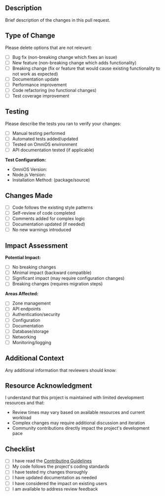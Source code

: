 ## Description

Brief description of the changes in this pull request.

## Type of Change

Please delete options that are not relevant:

- [ ] Bug fix (non-breaking change which fixes an issue)
- [ ] New feature (non-breaking change which adds functionality)
- [ ] Breaking change (fix or feature that would cause existing functionality to not work as expected)
- [ ] Documentation update
- [ ] Performance improvement
- [ ] Code refactoring (no functional changes)
- [ ] Test coverage improvement

## Testing

Please describe the tests you ran to verify your changes:

- [ ] Manual testing performed
- [ ] Automated tests added/updated
- [ ] Tested on OmniOS environment
- [ ] API documentation tested (if applicable)

**Test Configuration:**
- OmniOS Version:
- Node.js Version:
- Installation Method: (package/source)

## Changes Made

- [ ] Code follows the existing style patterns
- [ ] Self-review of code completed
- [ ] Comments added for complex logic
- [ ] Documentation updated (if needed)
- [ ] No new warnings introduced

## Impact Assessment

**Potential Impact:**
- [ ] No breaking changes
- [ ] Minimal impact (backward compatible)
- [ ] Significant impact (may require configuration changes)
- [ ] Breaking changes (requires migration steps)

**Areas Affected:**
- [ ] Zone management
- [ ] API endpoints
- [ ] Authentication/security
- [ ] Configuration
- [ ] Documentation
- [ ] Database/storage
- [ ] Networking
- [ ] Monitoring/logging

## Additional Context

Any additional information that reviewers should know:

## Resource Acknowledgment

I understand that this project is maintained with limited development resources and that:
- Review times may vary based on available resources and current workload
- Complex changes may require additional discussion and iteration
- Community contributions directly impact the project's development pace

## Checklist

- [ ] I have read the [Contributing Guidelines](../CONTRIBUTING.md)
- [ ] My code follows the project's coding standards
- [ ] I have tested my changes thoroughly
- [ ] I have updated documentation as needed
- [ ] I have considered the impact on existing users
- [ ] I am available to address review feedback
